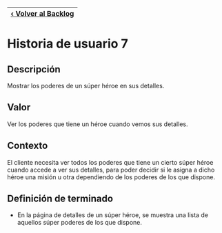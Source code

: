| [‹ Volver al Backlog](./README.md)  |
| --- |

# Historia de usuario 7

## Descripción

Mostrar los poderes de un súper héroe en sus detalles.

## Valor

Ver los poderes que tiene un héroe cuando vemos sus detalles.

## Contexto

El cliente necesita ver todos los poderes que tiene un cierto súper héroe cuando accede a ver sus detalles, para poder decidir si le asigna a dicho héroe una misión u otra dependiendo de los poderes de los que dispone.

## Definición de terminado

- En la página de detalles de un súper héroe, se muestra una lista de aquellos súper poderes de los que dispone.
